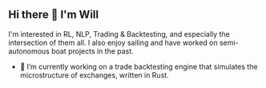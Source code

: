 ## Hi there 👋 I'm Will

I'm interested in RL, NLP, Trading & Backtesting, and especially the intersection of them all. I also enjoy sailing and have worked on semi-autonomous boat projects in the past.

- 🔭 I’m currently working on a trade backtesting engine that simulates the microstructure of exchanges, written in Rust.

<!--
**Wisaacj/Wisaacj** is a ✨ _special_ ✨ repository because its `README.md` (this file) appears on your GitHub profile.

Here are some ideas to get you started:


- 🌱 I’m currently learning ...
- 👯 I’m looking to collaborate on ...
- 🤔 I’m looking for help with ...
- 💬 Ask me about ...
- 📫 How to reach me: ...
- 😄 Pronouns: ...
- ⚡ Fun fact: ...
-->
